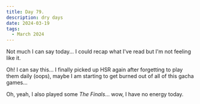 ```yaml
---
title: Day 79.
description: dry days
date: 2024-03-19
tags: 
  - March 2024
---
```


Not much I can say today... I could recap what I've read but I'm not feeling like it.

Oh! I can say this... I finally picked up HSR again after forgetting to play them daily (oops), maybe I am starting to get burned out of all of this gacha games...

Oh, yeah, I also played some *The Finals*... wow, I have no energy today.